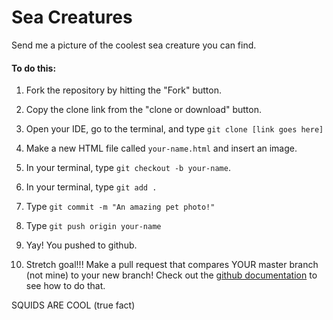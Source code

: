 # Sea Creatures

Send me a picture of the coolest sea creature you can find.

#### To do this:

1. Fork the repository by hitting the "Fork" button.
2. Copy the clone link from the "clone or download" button.
3. Open your IDE, go to the terminal, and type `git clone [link goes here]`
4. Make a new HTML file called `your-name.html` and insert an image.
5. In your terminal, type `git checkout -b your-name`.
6. In your terminal, type `git add .`
7. Type `git commit -m "An amazing pet photo!"`
8. Type `git push origin your-name`
9. Yay! You pushed to github.

10. Stretch goal!!! Make a pull request that compares YOUR master branch (not mine) to your new branch! Check out the [github documentation](https://help.github.com/en/articles/creating-a-pull-request) to see how to do that.


SQUIDS ARE COOL (true fact)
